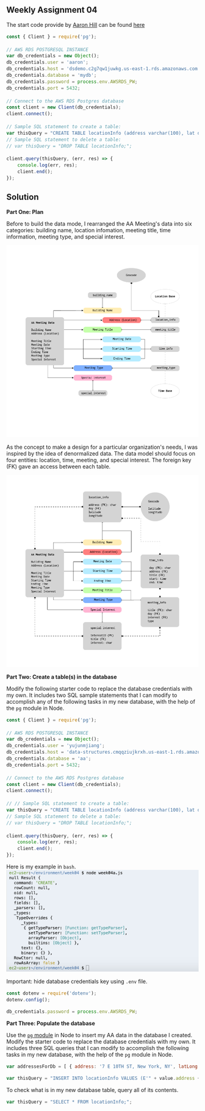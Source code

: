 ## Weekly Assignment 04

The start code provide by [Aaron Hill](https://github.com/aaronxhill) can be found [here](https://github.com/visualizedata/data-structures/blob/master/weekly_assignment_04.md)

```javascript
const { Client } = require('pg');

// AWS RDS POSTGRESQL INSTANCE
var db_credentials = new Object();
db_credentials.user = 'aaron';
db_credentials.host = 'dsdemo.c2g7qw1juwkg.us-east-1.rds.amazonaws.com';
db_credentials.database = 'mydb';
db_credentials.password = process.env.AWSRDS_PW;
db_credentials.port = 5432;

// Connect to the AWS RDS Postgres database
const client = new Client(db_credentials);
client.connect();

// Sample SQL statement to create a table: 
var thisQuery = "CREATE TABLE locationInfo (address varchar(100), lat double precision, long double precision);";
// Sample SQL statement to delete a table: 
// var thisQuery = "DROP TABLE locationInfo;"; 

client.query(thisQuery, (err, res) => {
    console.log(err, res);
    client.end();
});
```

## Solution
**Part One: Plan**

Before to build the data mode, I rearranged the AA Meeting's data into six categories: building name, location infomation, meeting title, time information, meeting type, and special interest.

![illustrative images](./data-category.png)

As the concept to make a design for a particular organization's needs, I was inspired by the idea of denormalized data. The data model should focus on four entities: location, time, meeting, and special interest. The foreign key (FK) gave an access between each table.

![illustrative images](./data-model.png)

**Part Two: Create a table(s) in the database**

Modify the following starter code to replace the database credentials with my own. It includes two SQL sample statements that I can modify to accomplish any of the following tasks in my new database, with the help of the `pg` module in Node.

```javascript
const { Client } = require('pg');

// AWS RDS POSTGRESQL INSTANCE
var db_credentials = new Object();
db_credentials.user = 'yujunmjiang';
db_credentials.host = 'data-structures.cmqqziujkrxh.us-east-1.rds.amazonaws.com';
db_credentials.database = 'aa';
db_credentials.port = 5432;

// Connect to the AWS RDS Postgres database
const client = new Client(db_credentials);
client.connect();

// // Sample SQL statement to create a table: 
var thisQuery = "CREATE TABLE locationInfo (address varchar(100), lat double precision, long double precision);";
// Sample SQL statement to delete a table: 
// var thisQuery = "DROP TABLE locationInfo;"; 

client.query(thisQuery, (err, res) => {
    console.log(err, res);
    client.end();
});
```

Here is my example in `bash`.
![illustrative images](./sample-1.png)

Important: hide database credentials key using `.env` file.
```javascript
const dotenv = require('dotenv');
dotenv.config();
```

```javascript
db_credentials.password = process.env.AWSRDS_PW;
```

**Part Three: Populate the database**

Use the [`pg` module](https://node-postgres.com/) in Node to insert my AA data in the database I created. Modify the starter code to replace the database credentials with my own. It includes three SQL queries that I can modify to accomplish the following tasks in my new database, with the help of the `pg` module in Node.

```javascript
var addressesForDb = [ { address: '7 E 10TH ST, New York, NY', latLong: { lat: 40.6482599, lng: -73.9704806 } }, { address: '155 E 22ND ST, New York, NY', latLong: { lat: 40.7384244, lng: -73.9840055 } }, { address: '61 FOURTH AVE, New York, NY', latLong: { lat: 40.7307719, lng: -73.9903164 } } ];
```

```javascript
var thisQuery = "INSERT INTO locationInfo VALUES (E'" + value.address + "', " + value.latLong.lat + ", " + value.latLong.lng + ");";
```

To check what is in my new database table, query all of its contents.

```javascript
var thisQuery = "SELECT * FROM locationInfo;";
```
